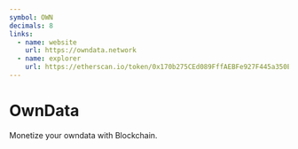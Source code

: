 ```yaml
---
symbol: OWN
decimals: 8
links:
  - name: website
    url: https://owndata.network
  - name: explorer
    url: https://etherscan.io/token/0x170b275CEd089FffAEBFe927F445a350ED9160DC
---
```


# OwnData

Monetize your owndata with Blockchain.
